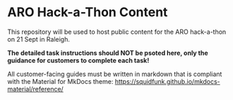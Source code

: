 # ARO Hack-a-Thon Content

This repository will be used to host public content for the ARO hack-a-thon on 21 Sept in Raleigh.

**The detailed task instructions should NOT be psoted here, only the guidance for customers to complete each task!**

All customer-facing guides must be written in markdown that is compliant with the Material for MkDocs theme: https://squidfunk.github.io/mkdocs-material/reference/
